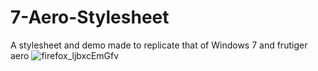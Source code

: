 # 7-Aero-Stylesheet
A stylesheet and demo made to replicate that of Windows 7 and frutiger aero
![firefox_ljbxcEmGfv](https://github.com/Z2r-YT/7-Aero-Stylesheet/assets/69476320/1ab547cc-d8c5-4c18-bf1a-017ffb514f93)
